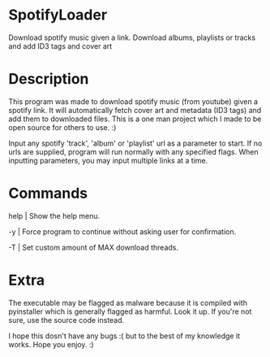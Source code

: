 # SpotifyLoader
Download spotify music given a link. Download albums, playlists or tracks and add ID3 tags and cover art

# Description
This program was made to download spotify music (from youtube) given a spotify link.
It will automatically fetch cover art and metadata (ID3 tags) and add them to 
downloaded files. This is a one man project which I made to be open source for others to use. :)

Input any spotify 'track', 'album' or 'playlist' url as a parameter to start.
If no urls are supplied, program will run normally with any specified flags.
When inputting parameters, you may input multiple links at a time.
# Commands
help | Show the help menu.

-y  | Force program to continue without asking user for confirmation.

-T  | Set custom amount of MAX download threads.

# Extra
The executable may be flagged as malware because it is compiled with pyinstaller which is generally flagged as harmful. Look it up. If you're not sure, use the source code instead.

I hope this dosn't have any bugs :( but to the best of my knowledge it works.
Hope you enjoy. :)


